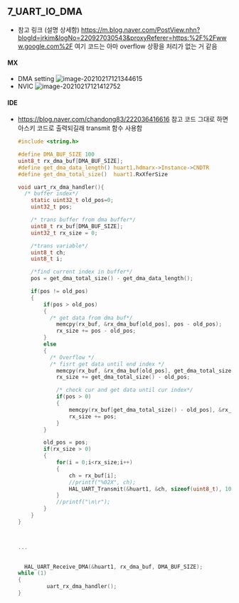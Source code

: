 ## 7_UART_IO_DMA



- 참고 링크 (설명 상세함)
  https://m.blog.naver.com/PostView.nhn?blogId=jrkim&logNo=220927030543&proxyReferer=https:%2F%2Fwww.google.com%2F 
  여기 코드는 아마 overflow 상황을 처리가 없는 거 같음

#### MX

- DMA setting
  ![image-20210217121344615](C:\Users\JJW_N-771\Desktop\stmpjt\7_UART_IO_DMA\README.assets\image-20210217121344615.png)
- NVIC
  ![image-20210217121412752](C:\Users\JJW_N-771\Desktop\stmpjt\7_UART_IO_DMA\README.assets\image-20210217121412752.png)



#### IDE

- https://blog.naver.com/chandong83/222036416616 참고
  코드 그대로 하면 아스키 코드로 출력되길래 transmit 함수 사용함

  ```c
  #include <string.h>
  
  #define DMA_BUF_SIZE 100
  uint8_t rx_dma_buf[DMA_BUF_SIZE];
  #define get_dma_data_length() huart1.hdmarx->Instance->CNDTR
  #define get_dma_total_size()  huart1.RxXferSize
  
  void uart_rx_dma_handler(){
  	/* buffer index*/
      static uint32_t old_pos=0;
      uint32_t pos;
  
      /* trans buffer from dma buffer*/
      uint8_t rx_buf[DMA_BUF_SIZE];
      uint32_t rx_size = 0;
  
      /*trans variable*/
      uint8_t ch;
      uint8_t i;
  
      /*find current index in buffer*/
      pos = get_dma_total_size() - get_dma_data_length();
  
      if(pos != old_pos) 
      {
          if(pos > old_pos) 
          {
  			/* get data from dma buf*/
              memcpy(rx_buf, &rx_dma_buf[old_pos], pos - old_pos);
              rx_size += pos - old_pos;
          } 
          else 
          {
  			/* Overflow */
  			/* fisrt get data until end index */
              memcpy(rx_buf, &rx_dma_buf[old_pos], get_dma_total_size() - old_pos);
              rx_size += get_dma_total_size() - old_pos;
  
              /* check cur and get data until cur index*/
              if(pos > 0)
              {
                  memcpy(rx_buf[get_dma_total_size() - old_pos], &rx_dma_buf[0], pos);
                  rx_size += pos;
              }
          }
  
          old_pos = pos;
          if(rx_size > 0) 
          {
              for(i = 0;i<rx_size;i++) 
              {
                  ch = rx_buf[i];
                  //printf("%02X", ch);
                  HAL_UART_Transmit(&huart1, &ch, sizeof(uint8_t), 1000);
              }
              //printf("\n\r");
          }
      }
  }
  
  
  
  ...
      
  
    HAL_UART_Receive_DMA(&huart1, rx_dma_buf, DMA_BUF_SIZE);
  while (1)
  {
           uart_rx_dma_handler();   
  }
  ```



